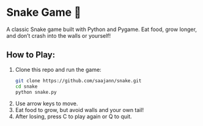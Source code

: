 # Snake Game 🐍

A classic Snake game built with Python and Pygame. Eat food, grow longer, and don’t crash into the walls or yourself!

## How to Play:
1. Clone this repo and run the game:
   ```bash
   git clone https://github.com/saajann/snake.git
   cd snake
   python snake.py
2. Use arrow keys to move.
3. Eat food to grow, but avoid walls and your own tail!
4. After losing, press C to play again or Q to quit.

